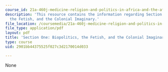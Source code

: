 ```yaml
---
course_id: 21a-460j-medicine-religion-and-politics-in-africa-and-the-african-diaspora-spring-2005
description: 'This resource contains the information regarding Section One: Biopolitics,
  the Fetish, and the Colonial Imaginary.'
file_location: /coursemedia/21a-460j-medicine-religion-and-politics-in-africa-and-the-african-diaspora-spring-2005/2901bb44375525f027c3d2170014d033_MIT21A_460JS05_2_3_05_460j.pdf
file_type: application/pdf
layout: pdf
title: 'Section One: Biopolitics, the Fetish, and the Colonial Imaginary'
type: course
uid: 2901bb44375525f027c3d2170014d033

---
```

None